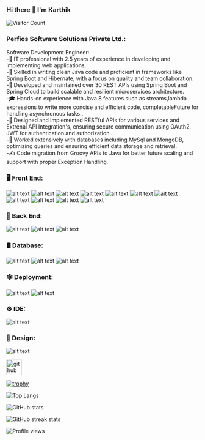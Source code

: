### Hi there 👋 I'm Karthik

![Visitor Count](https://profile-counter.glitch.me/{karthik0036}/count.svg)



### Perfios Software Solutions Private Ltd.:</br>
Software Development Engineer:</br>
-🤔   IT professional with 2.5 years of experience in developing and implementing web applications.</br>
-🤔   Skilled in writing clean Java code and proficient in frameworks like Spring Boot and Hibernate, with a focus on quality and team collaboration.</br>
-🤔   Developed and maintained over 30 REST APIs using Spring Boot and Spring Cloud to build scalable and resilient microservices architecture.</br>
-🎓   Hands-on experience with Java 8 features such as streams,lambda expressions to write more concise and efficient code,  completableFuture for handling asynchronous tasks..</br>
-💼   Designed and implemented RESTful APIs for various services and Extrenal API Integration's, ensuring secure communication using OAuth2, JWT for authentication and authorization..</br>
-🌱   Worked extensively with databases including MySql and MongoDB, optimizing queries and ensuring efficient data storage and retrieval.</br>
-✍️   Code migration from Groovy APIs to Java for better future scaling and support with proper Exception Handling.</br>




### 🖥️   Front End:</br>
 
![alt text](https://img.shields.io/badge/HTML5-E34F26?style=for-the-badge&logo=html5&logoColor=white)
![alt text](https://img.shields.io/badge/CSS3-1572B6?style=for-the-badge&logo=css3&logoColor=white)
![alt text](https://img.shields.io/badge/Sass-CC6699?style=for-the-badge&logo=sass&logoColor=white)
![alt text](https://img.shields.io/badge/JavaScript-323330?style=for-the-badge&logo=javascript&logoColor=F7DF1E)
![alt text](https://img.shields.io/badge/TypeScript-007ACC?style=for-the-badge&logo=typescript&logoColor=white)
![alt text](https://img.shields.io/badge/React-20232A?style=for-the-badge&logo=react&logoColor=61DAFB)
![alt text](https://img.shields.io/badge/Tailwind_CSS-38B2AC?style=for-the-badge&logo=tailwind-css&logoColor=white)
![alt text](https://img.shields.io/badge/Material--UI-0081CB?style=for-the-badge&logo=material-ui&logoColor=white)
![alt text](https://img.shields.io/badge/Bootstrap-563D7C?style=for-the-badge&logo=bootstrap&logoColor=white)
![alt text](https://img.shields.io/badge/Redux-593D88?style=for-the-badge&logo=redux&logoColor=white)
![alt text](https://img.shields.io/badge/Python-3776AB?style=for-the-badge&logo=python&logoColor=white)


### 🧩  Back End:</br>
![alt text](https://img.shields.io/badge/Node.js-339933?style=for-the-badge&logo=nodedotjs&logoColor=white)
![alt text](https://img.shields.io/badge/Express.js-000000?style=for-the-badge&logo=express&logoColor=white)
![alt text](https://img.shields.io/badge/Django-092E20?style=for-the-badge&logo=django&logoColor=green)


### 🛢  Database:</br>
![alt text](https://img.shields.io/badge/MongoDB-white?style=for-the-badge&logo=mongodb&logoColor=4EA94B)
![alt text](https://img.shields.io/badge/PostgreSQL-316192?style=for-the-badge&logo=postgresql&logoColor=white)
![alt text](https://img.shields.io/badge/MySQL-005C84?style=for-the-badge&logo=mysql&logoColor=white)


### 🕸  Deployment:</br>
![alt text](https://img.shields.io/badge/Netlify-00C7B7?style=for-the-badge&logo=netlify&logoColor=white)
![alt text](https://img.shields.io/badge/Heroku-430098?style=for-the-badge&logo=heroku&logoColor=white)



### ⚙️ IDE:</br>
![alt text](	https://img.shields.io/badge/Visual_Studio_Code-0078D4?style=for-the-badge&logo=visual%20studio%20code&logoColor=white)


### 📐 Design:</br>
![alt text](https://img.shields.io/badge/Figma-F24E1E?style=for-the-badge&logo=figma&logoColor=white)</br>


[<img src='https://cdn.jsdelivr.net/npm/simple-icons@3.0.1/icons/github.svg' alt='github' height='40'>](https://github.com/karthik0036)  

[![trophy](https://github-profile-trophy.vercel.app/?username=karthik0036)](https://github.com/ryo-ma/github-profile-trophy)

[![Top Langs](https://github-readme-stats.vercel.app/api/top-langs/?username=karthik0036)](https://github.com/anuraghazra/github-readme-stats)

![GitHub stats](https://github-readme-stats.vercel.app/api?username=karthik0036&show_icons=true)  



![GitHub streak stats](https://github-readme-streak-stats.herokuapp.com/?user=karthik0036)  

![Profile views](https://gpvc.arturio.dev/karthik0036)  









